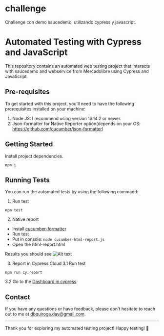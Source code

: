 # challenge

Challenge con demo saucedemo, utilizando cypress y javascript.

# Automated Testing with Cypress and JavaScript

This repository contains an automated web testing project that interacts with saucedemo and webservice from Mercadolibre using Cypress and JavaScript.

## Pre-requisites

To get started with this project, you'll need to have the following prerequisites installed on your machine:

1. Node JS: I recommend using version 16.14.2 or newer.
2. Json-formatter for Native Reporter option(depends on your OS: https://github.com/cucumber/json-formatter)

## Getting Started

Install project dependencies.

```
npm i
```

## Running Tests

You can run the automated tests by using the following command:

1. Run test

```
npm test
```

2. Native report

- Install [cucumber-formatter](https://github.com/cucumber/json-formatter)
- Run test
- Put in console: `node cucumber-html-report.js`
- Open the html-report.html

Results you should see
![Alt text]()

3. Report in Cypress Cloud
   3.1 Run test

```
npm run cy:report
```

3.2 Go to the [Dashboard in cypress](https://cloud.cypress.io/projects/frqpqd/)

## Contact

If you have any questions or have feedback, please don't hesitate to reach out to me at dbquiroga.day@gmail.com.

---

Thank you for exploring my automated testing project! Happy testing! 🚀
